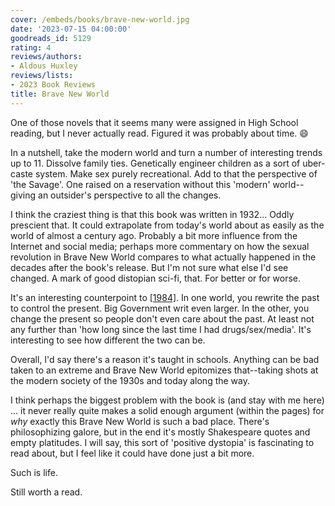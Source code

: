 ```yaml
---
cover: /embeds/books/brave-new-world.jpg
date: '2023-07-15 04:00:00'
goodreads_id: 5129
rating: 4
reviews/authors:
- Aldous Huxley
reviews/lists:
- 2023 Book Reviews
title: Brave New World
---
```

One of those novels that it seems many were assigned in High School reading, but I never actually read. Figured it was probably about time. :smile: 

In a nutshell, take the modern world and turn a number of interesting trends up to 11. Dissolve family ties. Genetically engineer children as a sort of uber-caste system. Make sex purely recreational. Add to that the perspective of 'the Savage'. One raised on a reservation without this 'modern' world--giving an outsider's perspective to all the changes. 

I think the craziest thing is that this book was written in 1932... Oddly prescient that. It could extrapolate from today's world about as easily as the world of almost a century ago. Probably a bit more influence from the Internet and social media; perhaps more commentary on how the sexual revolution in Brave New World compares to what actually happened in the decades after the book's release. But I'm not sure what else I'd see changed. A mark of good distopian sci-fi, that. For better or for worse. 

<!--more-->

It's an interesting counterpoint to [[1984]](). In one world, you rewrite the past to control the present. Big Government writ even larger. In the other, you change the present so people don't even care about the past. At least not any further than 'how long since the last time I had drugs/sex/media'. It's interesting to see how different the two can be. 

Overall, I'd say there's a reason it's taught in schools. Anything can be bad taken to an extreme and Brave New World epitomizes that--taking shots at the modern society of the 1930s and today along the way. 

I think perhaps the biggest problem with the book is (and stay with me here) ... it never really quite makes a solid enough argument (within the pages) for *why* exactly this Brave New World is such a bad place. There's philosophizing galore, but in the end it's mostly Shakespeare quotes and empty platitudes. I will say, this sort of 'positive dystopia' is fascinating to read about, but I feel like it could have done just a bit more. 

Such is life. 

Still worth a read. 